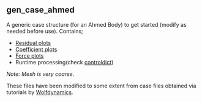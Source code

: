 ## gen_case_ahmed

A generic case structure (for an Ahmed Body) to get started (modify as needed before use).
Contains;
- [Residual plots](/gen_case_ahmed/residuals)
- [Coefficient plots](/gen_case_ahmed/plot_coeffs_runtime)
- [Force plots](/gen_case_ahmed/plot_forces_runtime)
- Runtime processing(check [controldict](/gen_case_ahmed/system/controlDict))

*Note: Mesh is very coarse.*

These files have been modified to some extent from case files obtained via tutorials by [Wolfdynamics](http://www.wolfdynamics.com/).